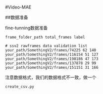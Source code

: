 #Video-MAE

##数据准备

fine-tunning数据准备

	frame_folder_path total_frames label
	
	# ssv2 rawframes data validation list
	your_path/SomethingV2/frames/74225 62 140
	your_path/SomethingV2/frames/116154 51 127
	your_path/SomethingV2/frames/198186 47 173
	your_path/SomethingV2/frames/137878 29 99
	your_path/SomethingV2/frames/151151 31 166

注意数据格式，我们的数据格式不一致，做一个

	create_csv.py



##